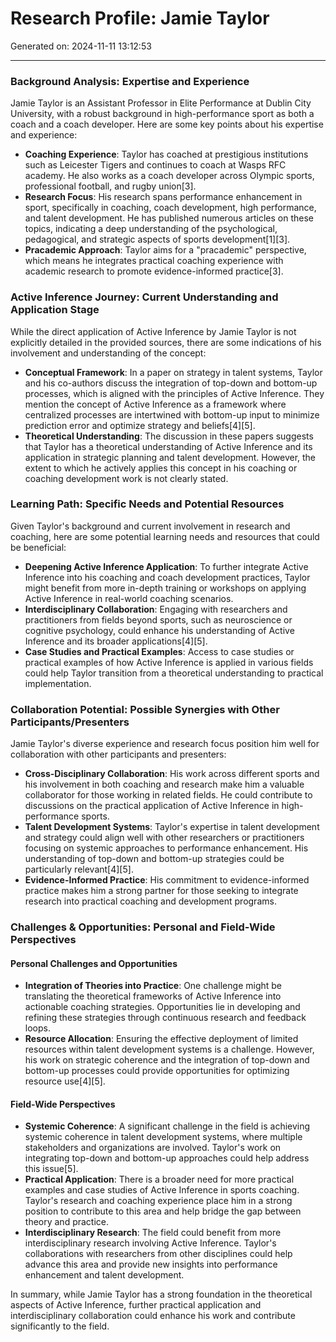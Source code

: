 # Research Profile: Jamie Taylor

Generated on: 2024-11-11 13:12:53

---

### Background Analysis: Expertise and Experience

Jamie Taylor is an Assistant Professor in Elite Performance at Dublin City University, with a robust background in high-performance sport as both a coach and a coach developer. Here are some key points about his expertise and experience:

- **Coaching Experience**: Taylor has coached at prestigious institutions such as Leicester Tigers and continues to coach at Wasps RFC academy. He also works as a coach developer across Olympic sports, professional football, and rugby union[3].
- **Research Focus**: His research spans performance enhancement in sport, specifically in coaching, coach development, high performance, and talent development. He has published numerous articles on these topics, indicating a deep understanding of the psychological, pedagogical, and strategic aspects of sports development[1][3].
- **Pracademic Approach**: Taylor aims for a "pracademic" perspective, which means he integrates practical coaching experience with academic research to promote evidence-informed practice[3].

### Active Inference Journey: Current Understanding and Application Stage

While the direct application of Active Inference by Jamie Taylor is not explicitly detailed in the provided sources, there are some indications of his involvement and understanding of the concept:

- **Conceptual Framework**: In a paper on strategy in talent systems, Taylor and his co-authors discuss the integration of top-down and bottom-up processes, which is aligned with the principles of Active Inference. They mention the concept of Active Inference as a framework where centralized processes are intertwined with bottom-up input to minimize prediction error and optimize strategy and beliefs[4][5].
- **Theoretical Understanding**: The discussion in these papers suggests that Taylor has a theoretical understanding of Active Inference and its application in strategic planning and talent development. However, the extent to which he actively applies this concept in his coaching or coaching development work is not clearly stated.

### Learning Path: Specific Needs and Potential Resources

Given Taylor's background and current involvement in research and coaching, here are some potential learning needs and resources that could be beneficial:

- **Deepening Active Inference Application**: To further integrate Active Inference into his coaching and coach development practices, Taylor might benefit from more in-depth training or workshops on applying Active Inference in real-world coaching scenarios.
- **Interdisciplinary Collaboration**: Engaging with researchers and practitioners from fields beyond sports, such as neuroscience or cognitive psychology, could enhance his understanding of Active Inference and its broader applications[4][5].
- **Case Studies and Practical Examples**: Access to case studies or practical examples of how Active Inference is applied in various fields could help Taylor transition from a theoretical understanding to practical implementation.

### Collaboration Potential: Possible Synergies with Other Participants/Presenters

Jamie Taylor's diverse experience and research focus position him well for collaboration with other participants and presenters:

- **Cross-Disciplinary Collaboration**: His work across different sports and his involvement in both coaching and research make him a valuable collaborator for those working in related fields. He could contribute to discussions on the practical application of Active Inference in high-performance sports.
- **Talent Development Systems**: Taylor's expertise in talent development and strategy could align well with other researchers or practitioners focusing on systemic approaches to performance enhancement. His understanding of top-down and bottom-up strategies could be particularly relevant[4][5].
- **Evidence-Informed Practice**: His commitment to evidence-informed practice makes him a strong partner for those seeking to integrate research into practical coaching and development programs.

### Challenges & Opportunities: Personal and Field-Wide Perspectives

#### Personal Challenges and Opportunities

- **Integration of Theories into Practice**: One challenge might be translating the theoretical frameworks of Active Inference into actionable coaching strategies. Opportunities lie in developing and refining these strategies through continuous research and feedback loops.
- **Resource Allocation**: Ensuring the effective deployment of limited resources within talent development systems is a challenge. However, his work on strategic coherence and the integration of top-down and bottom-up processes could provide opportunities for optimizing resource use[4][5].

#### Field-Wide Perspectives

- **Systemic Coherence**: A significant challenge in the field is achieving systemic coherence in talent development systems, where multiple stakeholders and organizations are involved. Taylor's work on integrating top-down and bottom-up approaches could help address this issue[5].
- **Practical Application**: There is a broader need for more practical examples and case studies of Active Inference in sports coaching. Taylor's research and coaching experience place him in a strong position to contribute to this area and help bridge the gap between theory and practice.
- **Interdisciplinary Research**: The field could benefit from more interdisciplinary research involving Active Inference. Taylor's collaborations with researchers from other disciplines could help advance this area and provide new insights into performance enhancement and talent development.

In summary, while Jamie Taylor has a strong foundation in the theoretical aspects of Active Inference, further practical application and interdisciplinary collaboration could enhance his work and contribute significantly to the field.